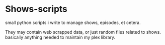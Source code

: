 # Shows-scripts

small python scripts i write to manage shows, episodes, et cetera.

They may contain web scrapped data, or just random files related to shows.
basically anything needed to maintain my plex library.
